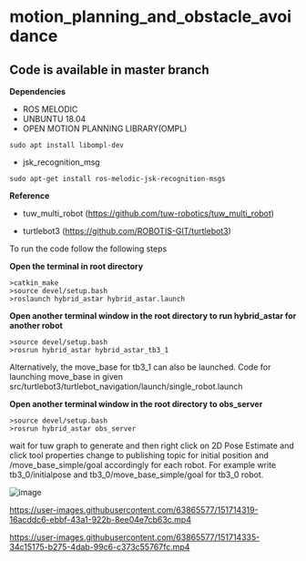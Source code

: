 # motion_planning_and_obstacle_avoidance

## Code is available in master branch
**Dependencies**
- ROS MELODIC
- UNBUNTU 18.04
- OPEN MOTION PLANNING LIBRARY(OMPL)
```
sudo apt install libompl-dev
```
- jsk_recognition_msg
```
sudo apt-get install ros-melodic-jsk-recognition-msgs
```
**Reference**
- tuw_multi_robot 
(https://github.com/tuw-robotics/tuw_multi_robot)

- turtlebot3
(https://github.com/ROBOTIS-GIT/turtlebot3)

To run the code follow the following steps

**Open the terminal in root directory**
```
>catkin_make
>source devel/setup.bash
>roslaunch hybrid_astar hybrid_astar.launch
```
**Open another terminal window in the root directory to run hybrid_astar for another robot**
```
>source devel/setup.bash
>rosrun hybrid_astar hybrid_astar_tb3_1
```
Alternatively, the move_base for tb3_1 can also be launched. Code for launching move_base in given src/turtlebot3/turtlebot_navigation/launch/single_robot.launch

**Open another terminal window in the root directory to obs_server**
```
>source devel/setup.bash
>rosrun hybrid_astar obs_server
```
wait for tuw graph to generate and then right click on 2D Pose Estimate and click tool properties
change to publishing topic for initial position and /move_base_simple/goal accordingly for each robot. For example write tb3_0/initialpose and tb3_0/move_base_simple/goal for tb3_0 robot.

![image](https://user-images.githubusercontent.com/63865577/151713842-21cf9263-746d-4e89-a06a-8c678661955f.png)




https://user-images.githubusercontent.com/63865577/151714319-16acddc6-ebbf-43a1-922b-8ee04e7cb63c.mp4


https://user-images.githubusercontent.com/63865577/151714335-34c15175-b275-4dab-99c6-c373c55767fc.mp4


